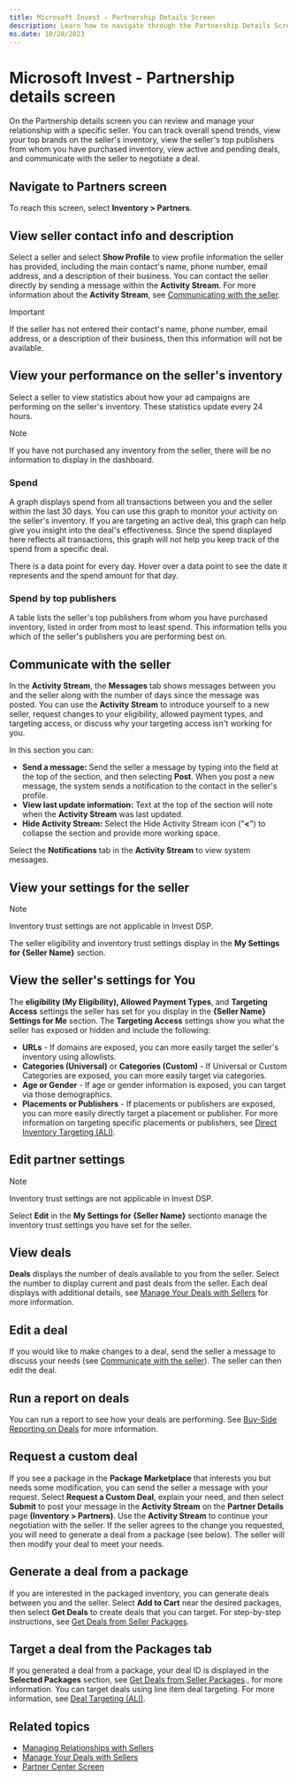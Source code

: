 ```yaml
---
title: Microsoft Invest - Partnership Details Screen
description: Learn how to navigate through the Partnership Details Screen and get information on your interaction with the seller.
ms.date: 10/28/2023
---
```


# Microsoft Invest - Partnership details screen

On the Partnership details screen you can review and manage your relationship with a specific seller. You can track overall spend trends, view your top brands on the seller's inventory, view the seller's top publishers from whom you have purchased inventory, view active and pending deals, and communicate with the seller to negotiate a deal.

## Navigate to Partners screen

To reach this screen, select **Inventory \> Partners**.

## View seller contact info and description

Select a seller and select **Show Profile** to view profile information the seller has provided, including the main contact's name, phone number, email address, and a description of their business. You can contact the seller directly by sending a message within the **Activity Stream**. For more information about the **Activity Stream**, see [Communicating with the seller](#communicating-with-the-seller).

> [!IMPORTANT]
> If the seller has not entered their contact's name, phone number, email address, or a description of their business, then this information will not be available.

## View your performance on the seller's inventory

Select a seller to view statistics about how your ad campaigns are performing on the seller's inventory. These statistics update every 24 hours.

> [!NOTE]
> If you have not purchased any inventory from the seller, there will be no information to display in the dashboard.

### Spend

A graph displays spend from all transactions between you and the seller within the last 30 days. You can use this graph to monitor your activity on the seller's inventory. If you are targeting an active deal, this graph can help give you insight into the deal's effectiveness. Since the spend displayed here reflects all transactions, this graph will not help you keep track of the spend from a specific deal.

There is a data point for every day. Hover over a data point to see the date it represents and the spend amount for that day.

### Spend by top publishers

A table lists the seller's top publishers from whom you have purchased inventory, listed in order from most to least spend. This information tells you which of the seller's publishers you are performing best on.

## Communicate with the seller

In the **Activity Stream**, the **Messages** tab shows messages between you and the seller along with the number of days since the message was posted. You can use the **Activity Stream** to introduce yourself to a new seller, request changes to your eligibility, allowed payment types, and targeting access, or discuss why your targeting access isn't working for you.

In this section you can:

- **Send a message:** Send the seller a message by typing into the field at the top of the section, and then selecting **Post**. When you post a new message, the system sends a notification to the contact in the seller's profile.
- **View last update information:** Text at the top of the section will note when the **Activity Stream** was last updated.
- **Hide Activity Stream:** Select the Hide Activity Stream icon ("**\<**") to collapse the section and provide more working space.

Select the **Notifications** tab in the **Activity Stream** to view system messages.

## View your settings for the seller

> [!NOTE]
> Inventory trust settings are not applicable in Invest DSP.

The seller eligibility and inventory trust settings display in the **My Settings for {Seller Name}** section.

## View the seller's settings for You

The **eligibility (My Eligibility), Allowed Payment Types**, and **Targeting Access** settings the seller has set for you display in the **{Seller Name} Settings for Me** section. The **Targeting Access** settings show you what the seller has exposed or hidden and include the following:

- **URLs** - If domains are exposed, you can more easily target the seller's inventory using allowlists.
- **Categories (Universal)** or **Categories (Custom)** - If Universal or Custom Categories are exposed, you can more easily target via categories.
- **Age or Gender** - If age or gender information is exposed, you can target via those demographics.
- **Placements or Publishers** - If placements or publishers are exposed, you can more easily directly target a placement or publisher. For more information on targeting specific placements or publishers, see [Direct Inventory Targeting (ALI)](direct-inventory-targeting-ali.md).

## Edit partner settings

> [!NOTE]
> Inventory trust settings are not applicable in Invest DSP.

Select **Edit** in the **My Settings for {Seller Name}** sectionto manage the inventory trust settings you have set for the seller.

## View deals

**Deals** displays the number of deals available to you from the seller. Select the number to display current and past deals from the seller. Each deal displays with additional details, see [Manage Your Deals with Sellers](manage-your-deals-with-sellers.md) for more information.

## Edit a deal

If you would like to make changes to a deal, send the seller a message to discuss your needs (see [Communicate with the seller](#communicate-with-the-seller)). The seller can then edit the deal.

## Run a report on deals

You can run a report to see how your deals are performing. See [Buy-Side Reporting on Deals](buy-side-reporting-on-deals.md) for more information.

<!--## Viewing packages

**Packages** display the number of packages available to you. Sellers package their inventory to provide special access to their premium inventory, discounted rates, or other opportunities. Click the number under **Packages** to review each package's description, price, and sizes in the **Package Marketplace** to determine if you are interested. Then, add the packages you are interested in to your cart to generate deals. For more information on generating a deal from a package, see [Get Deals from Seller Packages](get-deals-from-seller-packages.md).-->

## Request a custom deal

If you see a package in the **Package Marketplace** that interests you but needs some modification, you can send the seller a message with your request. Select **Request a Custom Deal**, explain your need, and then select **Submit** to post your message in the **Activity Stream** on the **Partner Details** page **(Inventory \> Partners)**. Use the **Activity Stream** to continue your negotiation with the seller. If the seller agrees to the change you requested, you will need to generate a deal from a package (see below). The seller will then modify your deal to meet your needs.

## Generate a deal from a package

If you are interested in the packaged inventory, you can generate deals between you and the seller. Select **Add to Cart** near the desired packages, then select **Get Deals** to create deals that you can target. For step-by-step instructions, see [Get Deals from Seller Packages](get-deals-from-seller-packages.md).

## Target a deal from the Packages tab

If you generated a deal from a package, your deal ID is displayed in the **Selected Packages** section, see [Get Deals from Seller Packages](get-deals-from-seller-packages.md)., for more information. You can target deals using line item deal targeting. For more information, see [Deal Targeting (ALI)](deal-targeting-ali.md).

## Related topics

- [Managing Relationships with Sellers](managing-relationships-with-sellers.md)
- [Manage Your Deals with Sellers](manage-your-deals-with-sellers.md)
- [Partner Center Screen](partner-center-screen-buyer-view.md)
